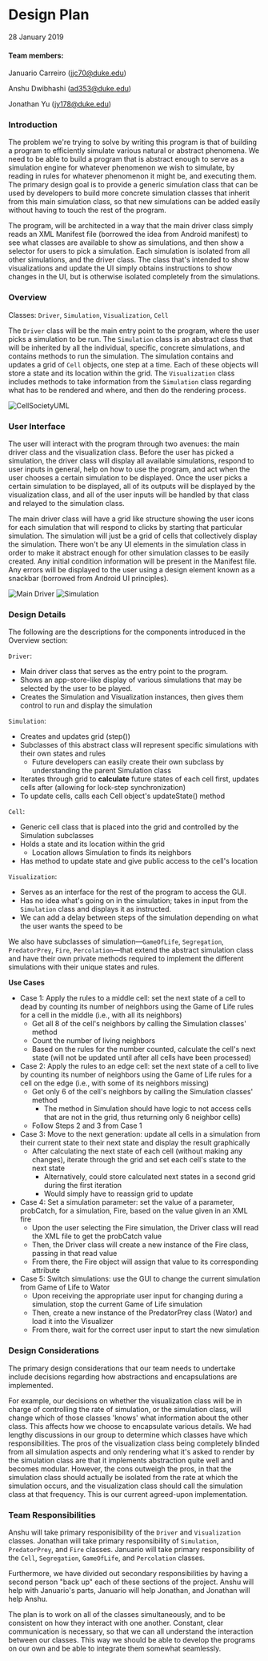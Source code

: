 Design Plan
===
28 January 2019

#### Team members:

Januario Carreiro (jjc70@duke.edu)

Anshu Dwibhashi (ad353@duke.edu)

Jonathan Yu (jy178@duke.edu)

### Introduction
The problem we're trying to solve by writing this program is that of building a program to efficiently simulate various natural or abstract phenomena. We need to be able to build a program that is abstract enough to serve as a simulation engine for whatever phenomenon we wish to simulate, by reading in rules for whatever phenomenon it might be, and executing them. The primary design goal is to provide a generic simulation class that can be used by developers to build more concrete simulation classes that inherit from this main simulation class, so that new simulations can be added easily without having to touch the rest of the program.

The program, will be architected in a way that the main driver class simply reads an XML Manifest file (borrowed the idea from Android manifest) to see what classes are available to show as simulations, and then show a selector for users to pick a simulation. Each simulation is isolated from all other simulations, and the driver class. The class that's intended to show visualizations and update the UI simply obtains instructions to show changes in the UI, but is otherwise isolated completely from the simulations.

### Overview

Classes: `Driver`, `Simulation`, `Visualization`, `Cell`

The `Driver` class will be the main entry point to the program, where the user picks a simulation to be run. The `Simulation` class is an abstract class that will be inherited by all the individual, specific, concrete simulations, and contains methods to run the simulation. The simulation contains and updates a grid of `Cell` objects, one step at a time. Each of these objects will store a state and its location within the grid. The `Visualization` class includes methods to take information from the `Simulation` class regarding what has to be rendered and where, and then do the rendering process.

![CellSocietyUML](https://i.imgur.com/Akrvfci.png)

### User Interface
The user will interact with the program through two avenues: the main driver class and the visualization class. Before the user has picked a simulation, the driver class will display all available simulations, respond to user inputs in general, help on how to use the program, and act when the user chooses a certain simulation to be displayed. Once the user picks a certain simulation to be displayed, all of its outputs will be displayed by the visualization class, and all of the user inputs will be handled by that class and relayed to the simulation class.

The main driver class will have a grid like structure showing the user icons for each simulation that will respond to clicks by starting that particular simulation. The simulation will just be a grid of cells that collectively display the simulation. There won't be any UI elements in the simulation class in order to make it abstract enough for other simulation classes to be easily created. Any initial condition information will be present in the Manifest file. Any errors will be displayed to the user using a design element known as a snackbar (borrowed from Android UI principles).

![Main Driver](https://i.imgur.com/tvMisdr.png)
![Simulation](https://i.imgur.com/IrLEbCo.png)

### Design Details 
The following are the descriptions for the components introduced in the Overview section:

`Driver`:
* Main driver class that serves as the entry point to the program.
* Shows an app-store-like display of various simulations that may be selected by the user to be played.
* Creates the Simulation and Visualization instances, then gives them control to run and display the simulation

`Simulation`:
* Creates and updates grid (step())
* Subclasses of this abstract class will represent specific simulations with their own states and rules
    * Future developers can easily create their own subclass by understanding the parent Simulation class
* Iterates through grid to **calculate** future states of each cell first, updates cells after (allowing for lock-step synchronization)
* To update cells, calls each Cell object's updateState() method

`Cell`:
* Generic cell class that is placed into the grid and controlled by the Simulation subclasses
* Holds a state and its location within the grid
    * Location allows Simulation to finds its neighbors
* Has method to update state and give public access to the cell's location

`Visualization`:
* Serves as an interface for the rest of the program to access the GUI.
* Has no idea what's going on in the simulation; takes in input from the `Simulation` class and displays it as instructed.
* We can add a delay between steps of the simulation depending on what the user wants the speed to be

We also have subclasses of simulation—`GameOfLife`, `Segregation`, `PredatorPrey`, `Fire`, `Percolation`—that extend the abstract simulation class and have their own private methods required to implement the different simulations with their unique states and rules.

__**Use Cases**__
* Case 1: Apply the rules to a middle cell: set the next state of a cell to dead by counting its number of neighbors using the Game of Life rules for a cell in the middle (i.e., with all its neighbors)
    * Get all 8 of the cell's neighbors by calling the Simulation classes' method
    * Count the number of living neighbors
    * Based on the rules for the number counted, calculate the cell's next state (will not be updated until after all cells have been processed)
* Case 2: Apply the rules to an edge cell: set the next state of a cell to live by counting its number of neighbors using the Game of Life rules for a cell on the edge (i.e., with some of its neighbors missing)
    * Get only 6 of the cell's neighbors by calling the Simulation classes' method
        * The method in Simulation should have logic to not access cells that are not in the grid, thus returning only 6 neighbor cells)
    * Follow Steps 2 and 3 from Case 1
* Case 3: Move to the next generation: update all cells in a simulation from their current state to their next state and display the result graphically
    * After calculating the next state of each cell (without making any changes), iterate through the grid and set each cell's state to the next state
        * Alternatively, could store calculated next states in a second grid during the first iteration
        * Would simply have to reassign grid to update
* Case 4: Set a simulation parameter: set the value of a parameter, probCatch, for a simulation, Fire, based on the value given in an XML fire
    * Upon the user selecting the Fire simulation, the Driver class will read the XML file to get the probCatch value
    * Then, the Driver class will create a new instance of the Fire class, passing in that read value
    * From there, the Fire object will assign that value to its corresponding attribute
* Case 5: Switch simulations: use the GUI to change the current simulation from Game of Life to Wator
    * Upon receiving the appropriate user input for changing during a simulation, stop the current Game of Life simulation
    * Then, create a new instance of the PredatorPrey class (Wator) and load it into the Visualizer
    * From there, wait for the correct user input to start the new simulation

### Design Considerations
The primary design considerations that our team needs to undertake include decisions regarding how abstractions and encapsulations are implemented. <p> For example, our decisions on whether the visualization class will be in charge of controlling the rate of simulation, or the simulation class, will change which of those classes 'knows' what information about the other class. This affects how we choose to encapsulate various details. We had lengthy discussions in our group to determine which classes have which responsibilities. The pros of the visualization class being completely blinded from all simulation aspects and only rendering what it's asked to render by the simulation class are that it implements abstraction quite well and becomes modular. However, the cons outweigh the pros, in that the simulation class should actually be isolated from the rate at which the simulation occurs, and the visualization class should call the simulation class at that frequency. This is our current agreed-upon implementation.
### Team Responsibilities
Anshu will take primary responisibility of the `Driver` and `Visualization` classes. Jonathan will take
primary responsibility of `Simulation`, `PredatorPrey`, and `Fire` classes. Januario will take primary
responsibility of the `Cell`, `Segregation`, `GameOfLife`, and `Percolation` classes.

Furthermore, we have divided out secondary responsibilities by having a second person "back up" each of these sections of the project. Anshu will help with Januario's parts, Januario will help Jonathan, and Jonathan will help Anshu.

The plan is to work on all of the classes simultaneously, and to be consistent on how they interact with one another. Constant, clear communication is necessary, so that we can all understand the interaction between our classes. This way we should be able to develop the programs on our own and be able to integrate them somewhat seamlessly.